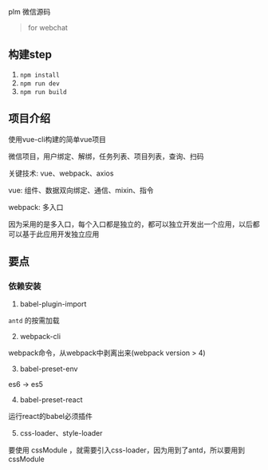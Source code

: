 plm 微信源码

> for webchat

## 构建step

1. `npm install`
2. `npm run dev`
3. `npm run build`


## 项目介绍

使用vue-cli构建的简单vue项目

微信项目，用户绑定、解绑，任务列表、项目列表，查询、扫码

关键技术: vue、webpack、axios

vue: 组件、数据双向绑定、通信、mixin、指令

webpack: 多入口

因为采用的是多入口，每个入口都是独立的，都可以独立开发出一个应用，以后都可以基于此应用开发独立应用

## 要点

### 依赖安装

1. babel-plugin-import

`antd` 的按需加载

2. webpack-cli

webpack命令，从webpack中剥离出来(webpack version > 4)

3. babel-preset-env

es6 -> es5

4. babel-preset-react

运行react的babel必须插件

5. css-loader、style-loader

要使用 cssModule ，就需要引入css-loader，因为用到了antd，所以要用到 cssModule